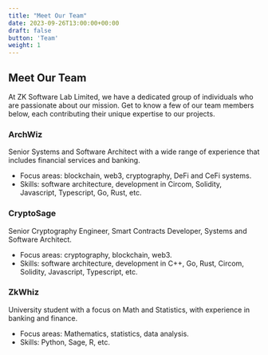 ```yaml
---
title: "Meet Our Team"
date: 2023-09-26T13:00:00+00:00
draft: false
button: 'Team'
weight: 1
---
```


## Meet Our Team

At ZK Software Lab Limited, we have a dedicated group of individuals who are passionate about our mission. Get to know a few of our team members below, each contributing their unique expertise to our projects.

### ArchWiz
Senior Systems and Software Architect with a wide range of experience that includes financial services and banking.

- Focus areas: blockchain, web3, cryptography, DeFi and CeFi systems.
- Skills: software architecture, development in Circom, Solidity, Javascript, Typescript, Go, Rust, etc.

### CryptoSage
Senior Cryptography Engineer, Smart Contracts Developer, Systems and Software Architect.

- Focus areas: cryptography, blockchain, web3.
- Skills: software architecture, development in C++, Go, Rust, Circom, Solidity, Javascript, Typescript, etc.

### ZkWhiz
University student with a focus on Math and Statistics, with experience in banking and finance.

- Focus areas: Mathematics, statistics, data analysis.
- Skills: Python, Sage, R, etc.
